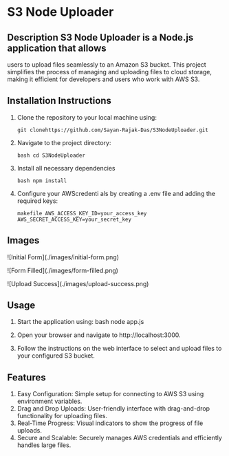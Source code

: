 # S3 Node Uploader

## Description S3 Node Uploader is a Node.js application that allows
users to upload files seamlessly to an Amazon S3 bucket. This project
simplifies the process of managing and uploading files to cloud storage,
making it efficient for developers and users who work with AWS S3.

## Installation Instructions 

1. Clone the repository to your local
machine using:

    `git clonehttps://github.com/Sayan-Rajak-Das/S3NodeUploader.git`

3. Navigate to the project directory:
   
   `bash cd S3NodeUploader`

4. Install all necessary dependencies
 
    `bash npm install`
   
5. Configure your AWScredenti als by creating a .env file and adding the
required keys:

     `makefile AWS_ACCESS_KEY_ID=your_access_key
AWS_SECRET_ACCESS_KEY=your_secret_key`

## Images 

 !\[Initial Form\](./images/initial-form.png) 
 
 !\[Form Filled\](./images/form-filled.png) 
 
 !\[Upload Success\](./images/upload-success.png)

## Usage

 1. Start the application using: bash node app.js

 2. Open your browser and navigate to http://localhost:3000.

 3. Follow
    the instructions on the web interface to select and upload files to your
    configured S3 bucket.

## Features

 1. Easy Configuration: Simple setup for connecting to AWS S3 using
environment variables. 
 2. Drag and Drop Uploads: User-friendly interface
with drag-and-drop functionality for uploading files. 
 3. Real-Time
Progress: Visual indicators to show the progress of file uploads. 
 4. Secure and Scalable: Securely manages AWS credentials and efficiently
handles large files.
